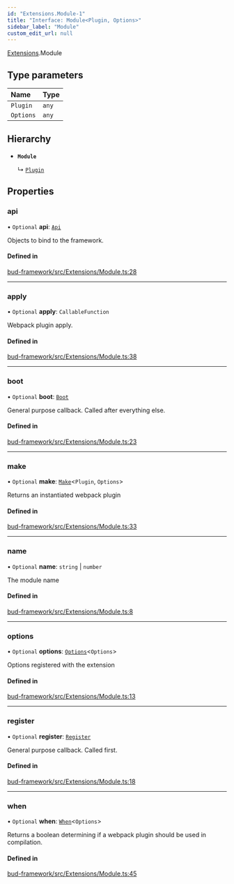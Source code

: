 ```yaml
---
id: "Extensions.Module-1"
title: "Interface: Module<Plugin, Options>"
sidebar_label: "Module"
custom_edit_url: null
---
```


[Extensions](../modules/Extensions.md).Module

## Type parameters

| Name | Type |
| :------ | :------ |
| `Plugin` | `any` |
| `Options` | `any` |

## Hierarchy

- **`Module`**

  ↳ [`Plugin`](Extensions.Plugin.md)

## Properties

### api

• `Optional` **api**: [`Api`](../modules/Extensions.Module.md#api)

Objects to bind to the framework.

#### Defined in

[bud-framework/src/Extensions/Module.ts:28](https://github.com/roots/bud/blob/18ced3274/packages/@roots/bud-framework/src/Extensions/Module.ts#L28)

___

### apply

• `Optional` **apply**: `CallableFunction`

Webpack plugin apply.

#### Defined in

[bud-framework/src/Extensions/Module.ts:38](https://github.com/roots/bud/blob/18ced3274/packages/@roots/bud-framework/src/Extensions/Module.ts#L38)

___

### boot

• `Optional` **boot**: [`Boot`](../modules/Extensions.Module.md#boot)

General purpose callback. Called after everything else.

#### Defined in

[bud-framework/src/Extensions/Module.ts:23](https://github.com/roots/bud/blob/18ced3274/packages/@roots/bud-framework/src/Extensions/Module.ts#L23)

___

### make

• `Optional` **make**: [`Make`](../modules/Extensions.Module.md#make)<`Plugin`, `Options`\>

Returns an instantiated webpack plugin

#### Defined in

[bud-framework/src/Extensions/Module.ts:33](https://github.com/roots/bud/blob/18ced3274/packages/@roots/bud-framework/src/Extensions/Module.ts#L33)

___

### name

• `Optional` **name**: `string` \| `number`

The module name

#### Defined in

[bud-framework/src/Extensions/Module.ts:8](https://github.com/roots/bud/blob/18ced3274/packages/@roots/bud-framework/src/Extensions/Module.ts#L8)

___

### options

• `Optional` **options**: [`Options`](../modules/Extensions.Module.md#options)<`Options`\>

Options registered with the extension

#### Defined in

[bud-framework/src/Extensions/Module.ts:13](https://github.com/roots/bud/blob/18ced3274/packages/@roots/bud-framework/src/Extensions/Module.ts#L13)

___

### register

• `Optional` **register**: [`Register`](../modules/Extensions.Module.md#register)

General purpose callback. Called first.

#### Defined in

[bud-framework/src/Extensions/Module.ts:18](https://github.com/roots/bud/blob/18ced3274/packages/@roots/bud-framework/src/Extensions/Module.ts#L18)

___

### when

• `Optional` **when**: [`When`](../modules/Extensions.Module.md#when)<`Options`\>

Returns a boolean determining if
a webpack plugin should be used in
compilation.

#### Defined in

[bud-framework/src/Extensions/Module.ts:45](https://github.com/roots/bud/blob/18ced3274/packages/@roots/bud-framework/src/Extensions/Module.ts#L45)
